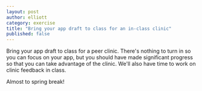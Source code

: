 ```yaml
---
layout: post
author: elliott
category: exercise
title: "Bring your app draft to class for an in-class clinic"
published: false
---
```


Bring your app draft to class for a peer clinic.  There's nothing to turn in so you can focus
on your app, but you should have made significant progress so that you can take advantage of the clinic.
We'll also have time to work on clinic feedback in class.

Almost to spring break!